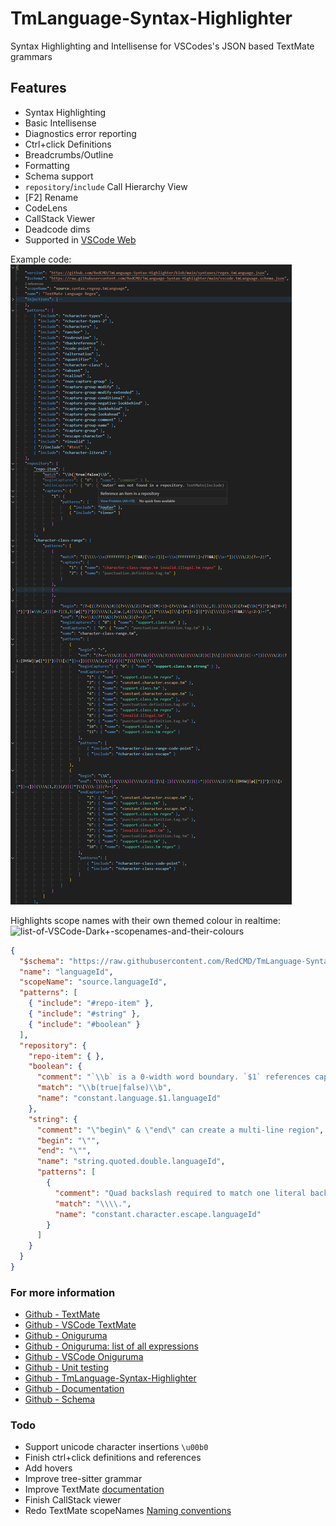 # TmLanguage-Syntax-Highlighter
Syntax Highlighting and Intellisense for VSCodes's JSON based TextMate grammars

## Features
* Syntax Highlighting
* Basic Intellisense
* Diagnostics error reporting
* Ctrl+click Definitions
* Breadcrumbs/Outline
* Formatting
* Schema support
* `repository`/`include` Call Hierarchy View
* [F2] Rename
* CodeLens
* CallStack Viewer
* Deadcode dims
* Supported in [VSCode Web](https://insiders.vscode.dev/)

Example code:  
![example-code](https://raw.githubusercontent.com/RedCMD/TmLanguage-Syntax-Highlighter/main/images/Example%20Code%20V2.5.png)

Highlights scope names with their own themed colour in realtime:  
![list-of-VSCode-Dark+-scopenames-and-their-colours](https://raw.githubusercontent.com/RedCMD/TmLanguage-Syntax-Highlighter/main/images/VSCode%20Dark+%20theme%20coloured%20scope-names.png)

```json textmate
{
  "$schema": "https://raw.githubusercontent.com/RedCMD/TmLanguage-Syntax-Highlighter/main/vscode.tmLanguage.schema.json",
  "name": "languageId",
  "scopeName": "source.languageId",
  "patterns": [
    { "include": "#repo-item" },
    { "include": "#string" },
    { "include": "#boolean" }
  ],
  "repository": {
    "repo-item": { },
    "boolean": {
      "comment": "`\\b` is a 0-width word boundary. `$1` references capture group 1",
      "match": "\\b(true|false)\\b",
      "name": "constant.language.$1.languageId"
    },
    "string": {
      "comment": "\"begin\" & \"end\" can create a multi-line region",
      "begin": "\"",
      "end": "\"",
      "name": "string.quoted.double.languageId",
      "patterns": [
        {
          "comment": "Quad backslash required to match one literal backslash",
          "match": "\\\\.",
          "name": "constant.character.escape.languageId"
        }
      ]
    }
  }
}
```



### For more information
* [Github - TextMate](https://github.com/textmate/textmate)
* [Github - VSCode TextMate](https://github.com/microsoft/vscode-textmate)
* [Github - Oniguruma](https://github.com/kkos/oniguruma)
* [Github - Oniguruma: list of all expressions](https://github.com/kkos/oniguruma/blob/master/doc/RE)
* [Github - VSCode Oniguruma](https://github.com/microsoft/vscode-oniguruma)
* [Github - Unit testing](https://github.com/PanAeon/vscode-tmgrammar-test)
* [Github - TmLanguage-Syntax-Highlighter](https://github.com/RedCMD/TmLanguage-Syntax-Highlighter)
* [Github - Documentation](https://github.com/RedCMD/TmLanguage-Syntax-Highlighter/blob/main/documentation/index.md)
* [Github - Schema](https://github.com/RedCMD/TmLanguage-Syntax-Highlighter/blob/main/vscode.tmLanguage.schema.json)


### Todo
* Support unicode character insertions `\u00b0`
* Finish ctrl+click definitions and references
* Add hovers
* Improve tree-sitter grammar
* Improve TextMate [documentation](https://github.com/RedCMD/TmLanguage-Syntax-Highlighter/blob/main/documentation/index.md)
* Finish CallStack viewer
* Redo TextMate scopeNames [Naming conventions](https://github.com/atom/flight-manual.atom.io/pull/564)
